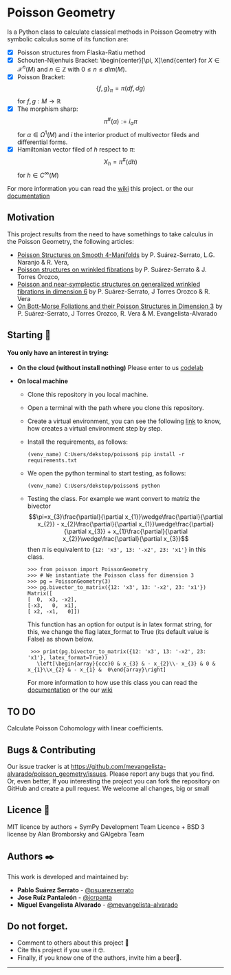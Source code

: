 
# Poisson Geometry
Is a Python class to calculate classical methods in Poisson Geometry with symbolic calculus some of its function are:
 - [x]  Poisson structures from Flaska-Ratiu method
 - [x]  Schouten-Nijenhuis Bracket: \begin{center}[\pi, X]\end{center} for $X  \in\mathcal{X}^{n}(M)$ and $n \in\mathbb{Z}$ with $0\leq n\leq dim(M)$.   
 - [x] Poisson Bracket: $$\{f,g\}_{\pi}=\pi(df,dg)$$ for $f, g: M\to \mathbb{R}$
 - [x] The morphism sharp: $$\pi^{\#}(\alpha) := i_{\alpha}\pi$$ for $\alpha\in\Omega^{1}(M)$ and $i$ the interior product of multivector fileds and differential forms. 
 - [x] Hamiltonian vector filed of $h$ respect to $\pi$: $$X_{h}=\pi^{\#}(dh)$$ for $h\in C^{\infty}(M)$

For more information you can read the [wiki](https://github.com/mevangelista-alvarado/poisson_geometry/wiki) this project. or the our [documentation]()

## Motivation 
This project results from the need to have somethings to take calculus in the Poisson Geometry, the following articles: 
 * [Poisson Structures on Smooth 4-Manifolds](https://www.researchgate.net/publication/263506998_Poisson_Structures_on_Smooth_4-Manifolds) by P. Suárez-Serrato, L.G. Naranjo & R. Vera, 
 * [Poisson structures on wrinkled fibrations](https://link.springer.com/article/10.1007/s40590-015-0072-8) by P. Suárez-Serrato & J. Torres Orozco, 
 * [Poisson and near-symplectic structures on generalized wrinkled fibrations in dimension 6](https://link.springer.com/article/10.1007/s10455-019-09651-2) by  P. Suárez-Serrato, J Torres Orozco & R. Vera
 * [On Bott-Morse Foliations and their Poisson Structures in Dimension 3](http://journalofsingularities.org/volume19/article2.html) by P. Suárez-Serrato, J Torres Orozco, R. Vera & M. Evangelista-Alvarado 

## Starting 🚀
#### You only have an interest in trying:
 * __On the cloud (without install nothing)__
   Please enter to us [codelab](https://colab.research.google.com/drive/1T2PG-vWaTrZ3Z5KK1U6-pK8uXQS7YdJu) 
   
 * __On local machine__
   * Clone this repository in you local machine.
   * Open a terminal with the path where you clone this repository.
   * Create a virtual environment, you can see the following [link](https://gist.github.com/mevangelista-alvarado/8ee2fd663e7446e543fc04eacce0f303) to know, how creates a virtual environment step by step.
   * Install the requirements, as follows:
      ```
      (venv_name) C:Users/dekstop/poisson$ pip install -r requirements.txt
      ```
   * We open the python terminal to start testing, as follows:
      ```
      (venv_name) C:Users/dekstop/poisson$ python
      ```
	* Testing the class.
	   For example we want convert to matriz the bivector $$\pi=x_{3}\frac{\partial}{\partial x_{1}}\wedge\frac{\partial}{\partial x_{2}} - x_{2}\frac{\partial}{\partial x_{1}}\wedge\frac{\partial}{\partial x_{3}} + x_{1}\frac{\partial}{\partial x_{2}}\wedge\frac{\partial}{\partial x_{3}}$$ 
	   then $\pi$ is equivalent to ```{12: 'x3', 13: '-x2', 23: 'x1'}``` in this class.
	   ```
	   >>> from poisson import PoissonGeometry
	   >>> # We instantiate the Poisson class for dimension 3
	   >>> pg = PoissonGeometry(3)
	   >>> pg.bivector_to_matrix({12: 'x3', 13: '-x2', 23: 'x1'})
	   Matrix([
	   [  0,  x3, -x2],
	   [-x3,   0,  x1],
	   [ x2, -x1,   0]])
	   ```
		
		This function has an option for output is in latex format string, for this, we change the flag latex_format to True (its default value is False) as shown below.
		
		```
		 >>> print(pg.bivector_to_matrix({12: 'x3', 13: '-x2', 23: 'x1'}, latex_format=True))
		   \left[\begin{array}{ccc}0 & x_{3} & - x_{2}\\- x_{3} & 0 & x_{1}\\x_{2} & - x_{1} & 	0\end{array}\right]
		```

		For more information to how use this class you can read the [documentation]() or the our [wiki](https://github.com/mevangelista-alvarado/poisson_geometry/wiki)

## TO DO 
Calculate Poisson Cohomology with linear coefficients.

## Bugs & Contributing 
Our issue tracker is at https://github.com/mevangelista-alvarado/poisson_geometry/issues. Please report any bugs that you find. Or, even better, If you interesting the project you can fork the repository on GitHub and create a pull request. We welcome all changes, big or small

## Licence 📄
MIT licence by authors + SymPy Development Team Licence +  BSD 3 license by Alan Bromborsky and GAlgebra Team 

## Authors ✒️
This work is developed and maintained by:
 * **Pablo Suárez Serrato** - [@psuarezserrato](https://github.com/psuarezserrato)
 * **Jose Ruíz Pantaleón** - [@jcrpanta](https://github.com/jcrpanta)
 * **Miguel Evangelista Alvarado** - [@mevangelista-alvarado](https://github.com/mevangelista-alvarado)

## Do not forget.
* Comment to others about this project 📢
* Cite this project if you use it 🤓.
* Finally, if you know one of the authors, invite him a beer🍺.
---
